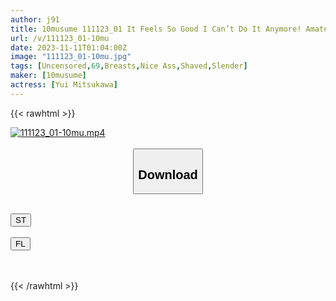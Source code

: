 ```yaml
---
author: j91
title: 10musume 111123_01 It Feels So Good I Can’t Do It Anymore! Amateur’s Pussy Goes Over The Limit With Raw Cock For The First Time In A While! Yui Mitsukawa
url: /v/111123_01-10mu
date: 2023-11-11T01:04:00Z
image: "111123_01-10mu.jpg"
tags: [Uncensored,69,Breasts,Nice Ass,Shaved,Slender]
maker: [10musume]
actress: [Yui Mitsukawa]
---
```



{{< rawhtml >}}

<div class="video" data-videoid="Ly92xdljgGiRjBv">
    <a href="javascript:;">
        <img src="https://my.j91.asia/v/111123_01-10mu/111123_01-10mu.jpg" width="WIDTH" height="HEIGHT" alt="111123_01-10mu.mp4" loading="lazy">
    </a>
</div>

<script type="text/javascript" src="https://j91.asia/asset/on-demand-st.js"></script>

<br>
  <link rel="stylesheet" href="https://j91.asia/asset/bs5.css">
  
  <center>
  <button class="btn btn-primary" type="button" data-bs-toggle="collapse" data-bs-target=".multi-collapse" aria-expanded="false" aria-controls="multiCollapseExample1 multiCollapseExample2"><h2>Download</h2></button></center>
</p>
<div class="row">
  <div class="col">
    <div class="collapse multi-collapse" id="multiCollapseExample1">
      <div class="card card-body">
	      	      <br>
<div class="buttons">  
<a href="https://streamtape.to/v/Ly92xdljgGiRjBv" target="_blank"><button class="btn-hover color-3"><i class="fa fa-download"></i> ST</button></a></div>
    </div>
  </div>
</div>
  <div class="col">
    <div class="collapse multi-collapse" id="multiCollapseExample2">
      <div class="card card-body">
	      <br>
<div class="buttons">
    <a href="https://filelions.online/f/h4y18lepm2kj" target="_blank"><button class="btn-hover color-9"><i class="fa fa-download"></i> FL</button></a></div>
<br><br>
      </div>
    </div>
  </div>
</div>

{{< /rawhtml >}}